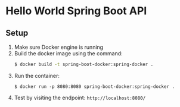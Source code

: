 # Hello World Spring Boot API

## Setup
1. Make sure Docker engine is running
2. Build the docker image using the command:
    ```bash
    $ docker build -t spring-boot-docker:spring-docker .
    ```
3. Run the container:
    ```
    $ docker run -p 8080:8080 spring-boot-docker:spring-docker .
    ```
4. Test by visiting the endpoint: `http://localhost:8080/`